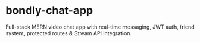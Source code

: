 # bondly-chat-app
Full-stack MERN video chat app with real-time messaging, JWT auth, friend system, protected routes &amp; Stream API integration.
